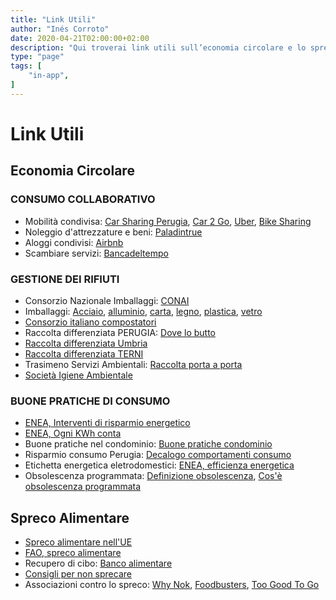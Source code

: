 ```yaml
---
title: "Link Utili"
author: "Inés Corroto"
date: 2020-04-21T02:00:00+02:00
description: "Qui troverai link utili sull’economia circolare e lo spreco alimentare."
type: "page"
tags: [
    "in-app",
]
---
```


# Link Utili

## Economia Circolare

### CONSUMO COLLABORATIVO
- Mobilità condivisa: [Car Sharing Perugia](http://www.carsharingperugia.it/ "Car Sharing Perugia"), [Car 2 Go](http://www.car2go.com/IT/it/ "Car 2 Go"), [Uber](http://www.uber.com/it/it/ "Uber"), [Bike Sharing](http://www.bicincitta.com/default.aspx "Bike Sharing")
- Noleggio d'attrezzature e beni: [Paladintrue](http://paladintrue.com "Paladintrue")
- Aloggi condivisi:  [Airbnb](http://www.airbnb.it/ "Airbnb")
- Scambiare servizi: [Bancadeltempo](http://www.bancadeltempoperugia.it/ "Bancadeltempo")

### GESTIONE DEI RIFIUTI
- Consorzio Nazionale Imballaggi: [CONAI](http://www.conai.org "CONAI")
- Imballaggi: [Acciaio](http://www.consorzioricrea.org "Imballaggi in acciaio"), [alluminio](http://www.cial.it "Imballaggi in alluminio"), [carta](http://www.comieco.org "Imballaggi in carta"), [legno](http://www.rilegno.org "legno"), [plastica](http://www.corepla.it "plastica"), [vetro](http://www.coreve.it "vetro")
- [Consorzio italiano compostatori](http://www.compost.it "Consorzio italiano compostatori")
- Raccolta differenziata PERUGIA: [Dove lo butto](http://www.gesenu.it/pagina/dove-lo-butto-perugia "Dove lo butto")
- [Raccolta differenziata Umbria](http://www.valleumbraservizi.it/index.php?option=com_content&view=article&id=526 "Raccolta differenziata Umbria")
- [Raccolta differenziata TERNI](http://www.unviaggiochiamatoambiente.it/ "Raccolta differenziata TERNI")
- Trasimeno Servizi Ambientali: [Raccolta porta a porta](http://www.tsaweb.eu/servizi_dettaglio.php?ids=1 "Raccolta porta a porta")
- [Società Igiene Ambientale](http://www.siaambiente.it "Società Igiene Ambientale")

### BUONE PRATICHE DI CONSUMO
- [ENEA, Interventi di risparmio energetico](http://www.efficienzaenergetica.enea.it/servizi-per/cittadini/interventi-di-efficienza-e-risparmio-energetico-nelle-abitazioni/impianti.html "ENEA, Interventi di risparmio energetico")
- [ENEA, Ogni KWh conta](http://www.efficienzaenergetica.enea.it/component/jdownloads/send/40%20-pubblicazioni/383-decaloghi-consigli-enea.html "ENEA, Ogni kw/h conta")
- Buone pratiche nel condominio: [Buone pratiche condominio](http://civicocinquepuntozero.it/download/rapporto-civico-5-0-2019-monitoraggi-estivi/ "Buone pratiche")
- Risparmio consumo Perugia: [Decalogo comportamenti consumo](http://www.comune.perugia.it/resources/Energia/DecalogoComportamentiRisparmio.pdf "Decalogo comportamenti")
- Etichetta energetica eletrodomestici: [ENEA, efficienza energetica](https://www.efficienzaenergetica.enea.it/servizi-per/cittadini/interventi-di-efficienza-e-risparmio-energetico-nelle-abitazioni/etichetta-energetica/etichetta-energetica-apparecchi.html "ENEA, efficienza energetica")
- Obsolescenza programmata: [Definizione obsolescenza](http://www.treccani.it/enciclopedia/obsolescenza-programmata/ "Definizione obsolescenza"), [Cos'è obsolescenza programmata](https://www.fastweb.it/smartphone-e-gadget/obsolescenza-programmata-cos-e-e-come-combatterla/ "Cos'è obsolescenza programmata")

##  Spreco Alimentare
- [Spreco alimentare nell'UE](https://www.europarl.europa.eu/news/it/headlines/society/20170505STO73528/spreco-alimentare-nell-ue-milioni-di-tonnellate-nella-spazzatura-infografica "Spreco alimentare nell'UE")
- [FAO, spreco alimentare](http://www.foodscovery.it/foodheroes-magazine/lo-scandalo-dello-spreco-cibo/ "FAO, spreco alimentare")
- Recupero di cibo: [Banco alimentare](https://www.bancoalimentare.it/it "Banco alimentare")
- [Consigli per non sprecare](https://ec.europa.eu/food/sites/food/files/safety/docs/fw_lib_tips_stop_food_waste_it.pdf "Consigli per non sprecare")
- Associazioni contro lo spreco: [Why Nok](http://www.whynok.com/ "Why Nok"), [Foodbusters](http://www.foodbusters.it/ "Foodbusters"), [Too Good To Go](https://toogoodtogo.it/it "Too Good To Go")
